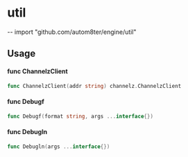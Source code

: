 # util
--
    import "github.com/autom8ter/engine/util"


## Usage

#### func  ChannelzClient

```go
func ChannelzClient(addr string) channelz.ChannelzClient
```

#### func  Debugf

```go
func Debugf(format string, args ...interface{})
```

#### func  Debugln

```go
func Debugln(args ...interface{})
```
